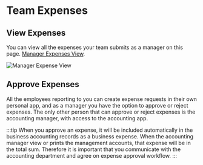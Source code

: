 # Team Expenses

## View Expenses
You can view all the expenses your team submits as a manager on this page. [Manager Expenses View](https://skhokho.io/management/team-expense-view).

![Manager Expense View](/img/manager_expense_view.png)

## Approve Expenses

All the employees reporting to you can create expense requests in their own personal app, and as a manager you have the option to approve or reject expenses. The only other person that can approve or reject expenses is the accounting manager, with access to the accounting app.

:::tip
When you approve an expense, it will be included automatically in the business accounting records as a business expense. When the accounting manager view or prints the management accounts, that expense will be in the total sum. Therefore it is important that you communicate with the accounting department and agree on expense approval workflow.
:::
